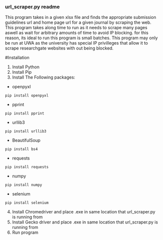 ### url_scraper.py readme

This program takes in a given xlsx file and finds the appropriate submission guidelines url
and home page url for a given journal by scraping the web. This program takes along time to run
as it needs to scrape many pages aswell as wait for arbitrary amounts of time to avoid IP blocking.
for this reason, its ideal to run this program is small batches.
This program may only be run at UWA as the university has special IP privilleges that allow it to 
scrape researchgate websites with out being blocked.

#Installation

1. Install Python
2. Install Pip
3. Install The Following packages:
  * openpyxl
  ```
  pip install openpyxl
  ``` 
  * pprint
  ```
  pip install pprint
  ```
  * urllib3
  ```
  pip install urllib3
  ```
  * BeautifulSoup
  ```
  pip install bs4
  ```
  * requests
  ```
  pip install requests
  ```
  * numpy
  ```
  pip install numpy
  ```
  * selenium
  ```
  pip install selenium
  ```
  
4. Install Chromedriver and place .exe in same location that url_scraper.py is running from
5. Install Gecko driver and place .exe in same location that url_scraper.py is running from
6. Run program

